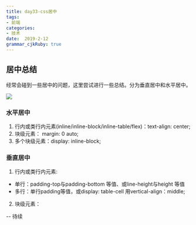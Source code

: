 ```yaml
---
title: day33-css居中
tags: 
- 前端
categories: 
- 技术
date:  2019-2-12
grammar_cjkRuby: true
---
```

## 居中总结
经常会碰到一些居中的问题，这里尝试进行一些总结。分为垂直居中和水平居中。

![](https://ws1.sinaimg.cn/large/b15ca614gy1g03y5yrw5ej20u01hcwi5.jpg)
<!--more-->

 ### 水平居中
1. 行内或类行内元素(inline/inline-block/inline-table/flex)：text-align: center;
2. 块级元素： margin: 0 auto;
3. 多个块级元素：display: inline-block;
 
 ### 垂直居中
1. 行内或类行内元素:
 + 单行：padding-top与padding-bottom 等值、或line-height与height 等值
 + 多行：单行padding等值，或display: table-cell 用vertical-align：middle;
2. 块级元素：

-- 待续